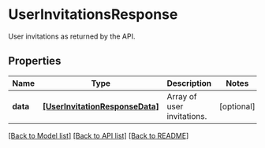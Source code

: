 # UserInvitationsResponse

User invitations as returned by the API.

## Properties
Name | Type | Description | Notes
------------ | ------------- | ------------- | -------------
**data** | [**[UserInvitationResponseData]**](UserInvitationResponseData.md) | Array of user invitations. | [optional] 

[[Back to Model list]](README.md#documentation-for-models) [[Back to API list]](README.md#documentation-for-api-endpoints) [[Back to README]](README.md)


